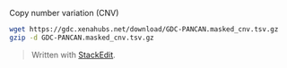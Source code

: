 Copy number variation (CNV)
```bash
wget https://gdc.xenahubs.net/download/GDC-PANCAN.masked_cnv.tsv.gz
gzip -d GDC-PANCAN.masked_cnv.tsv.gz
```

> Written with [StackEdit](https://stackedit.io/).
<!--stackedit_data:
eyJoaXN0b3J5IjpbLTEyNTg4NzIxNzksMzMyMTc2Nzk2LDczMD
k5ODExNl19
-->